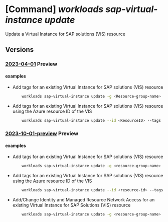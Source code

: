 # [Command] _workloads sap-virtual-instance update_

Update a Virtual Instance for SAP solutions (VIS) resource

## Versions

### [2023-04-01](/Resources/mgmt-plane/L3N1YnNjcmlwdGlvbnMve30vcmVzb3VyY2Vncm91cHMve30vcHJvdmlkZXJzL21pY3Jvc29mdC53b3JrbG9hZHMvc2FwdmlydHVhbGluc3RhbmNlcy97fQ==/2023-04-01.xml) **Preview**

<!-- mgmt-plane /subscriptions/{}/resourcegroups/{}/providers/microsoft.workloads/sapvirtualinstances/{} 2023-04-01 -->

#### examples

- Add tags for an existing Virtual Instance for SAP solutions (VIS) resource
    ```bash
        workloads sap-virtual-instance update -g <Resource-group-name> -n <ResourceName> --tags tag=test tag2=test2
    ```

- Add tags for an existing Virtual Instance for SAP solutions (VIS) resource using the Azure resource ID of the VIS
    ```bash
        workloads sap-virtual-instance update --id <ResourceID> --tags tag=test1
    ```

### [2023-10-01-preview](/Resources/mgmt-plane/L3N1YnNjcmlwdGlvbnMve30vcmVzb3VyY2Vncm91cHMve30vcHJvdmlkZXJzL21pY3Jvc29mdC53b3JrbG9hZHMvc2FwdmlydHVhbGluc3RhbmNlcy97fQ==/2023-10-01-preview.xml) **Preview**

<!-- mgmt-plane /subscriptions/{}/resourcegroups/{}/providers/microsoft.workloads/sapvirtualinstances/{} 2023-10-01-preview -->

#### examples

- Add tags for an existing Virtual Instance for SAP solutions (VIS) resource
    ```bash
        workloads sap-virtual-instance update -g <resource-group-name> -n <vis-name> --tags tag1=test1 tag2=test2
    ```

- Add tags for an existing Virtual Instance for SAP solutions (VIS) resource using the Azure resource ID of the VIS
    ```bash
        workloads sap-virtual-instance update --id <resource-id> --tags tag1=test1
    ```

- Add/Change Identity and Managed Resource Network Access for an existing Virtual Instance for SAP Solutions (VIS) resource
    ```bash
        workloads sap-virtual-instance update -g <resource-group-name> -n <vis-name> --identity "{type:UserAssigned,userAssignedIdentities:{<managed-identity-resource-id>:{}}}" --managed-resources-network-access-type <public/private>
    ```
